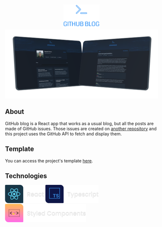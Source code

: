 <div align="center">
  <img src=".github/logo.svg" height="80px" />
</div>

<img src=".github/highlight.png" />

## About
GitHub blog is a React app that works as a usual blog, but all the posts are made of GitHub issues. Those issues are created on [another repository](https://github.com/Eduardo-H/github-blog-posts) and this project uses the GitHub API to fetch and display them.

## Template
You can access the project's template [here](https://www.figma.com/file/WIWjceGy0FOcsJe5JHxOai/GitHub-Blog?node-id=0%3A1&t=n8EDNL73h95K2cGL-0).

## Technologies
<img src=".github/react.png" height="60px" />

<img src=".github/typescript.png" height="60px" />

<img src=".github/styled-components.png" height="60px" />